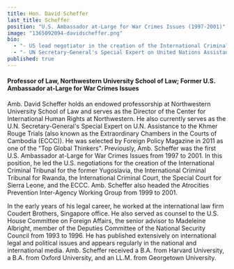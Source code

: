 ```yaml
---
title: Hon. David Scheffer
last_title: Scheffer
position: "U.S. Ambassador at-Large for War Crimes Issues (1997-2001)"
image: "1365092094-davidscheffer.png"
bio: 
  - "- US lead negotiator in the creation of the International Criminal Tribunals for the former Yugoslavia and Rwanda, the Special Court for Sierra Leone, the Extraordinary Chambers in Cambodia and the International Criminal Court<br />"
  - "- UN Secretary-General's Special Expert on United Nations Assistance to the Khmer Rouge Trials<br />"
published: true
---
```


#### Professor of Law, Northwestern University School of Law; Former U.S. Ambassador at-Large for War Crimes Issues

Amb. David Scheffer holds an endowed professorship at Northwestern University School of Law and serves as the Director of the Center for International Human Rights at Northwestern. He also currently serves as the U.N. Secretary-General's Special Expert on U.N. Assistance to the Khmer Rouge Trials (also known as the Extraordinary Chambers in the Courts of Cambodia (ECCC)).  He was selected by Foreign Policy Magazine in 2011 as one of the "Top Global Thinkers". Previously, Amb. Scheffer was the first U.S. Ambassador at-Large for War Crimes Issues from 1997 to 2001. In this position, he led the U.S. negotiations for the creation of the International Criminal Tribunal for the former Yugoslavia, the International Criminal Tribunal for Rwanda, the International Criminal Court, the Special Court for Sierra Leone, and the ECCC. Amb. Scheffer also headed the Atrocities Prevention Inter-Agency Working Group from 1999 to 2001. 

In the early years of his legal career, he worked at the international law firm Coudert Brothers, Singapore office. He also served as counsel to the U.S. House Committee on Foreign Affairs, the senior advisor to Madeleine Albright, member of the Deputies Committee of the National Security Council from 1993 to 1996. He has published extensively on international legal and political issues and appears regularly in the national and international media. Amb. Scheffer received a B.A. from Harvard University, a B.A. from Oxford University, and an LL.M. from Georgetown University.
